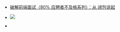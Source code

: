 * [破解前端面试（80% 应聘者不及格系列）：从 闭包说起](https://zhuanlan.zhihu.com/p/25855075)

* ![](E:\github\ife-study\面试题\常见面试题整理\img\1526975612.jpg)

  

* 
